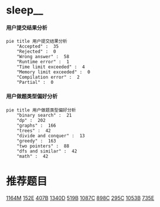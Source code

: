# sleep__

<!-- tabs:start -->



#### **用户提交结果分析**

```mermaid
pie title 用户提交结果分析
    "Accepted" :  35
    "Rejected" :  0
    "Wrong answer" :  58
    "Runtime error" :  1
    "Time limit exceeded" :  4
    "Memory limit exceeded" :  0
    "Compilation error" :  2
    "Partial" :  0
```

#### **用户做题类型偏好分析**

```mermaid
pie title 用户做题类型偏好分析
    "binary search" :  21
    "dp" :  202
    "graphs" :  166
    "trees" :  42
    "divide and conquer" :  13
    "greedy" :  163
    "two pointers" :  88
    "dfs and similar" :  42
    "math" :  42
```



<!-- tabs:end -->
# 推荐题目
[1164M](https://codeforces.com/contest/1164/problem/M)
[152E](https://codeforces.com/contest/152/problem/E)
[407B](https://codeforces.com/contest/407/problem/B)
[1340D](https://codeforces.com/contest/1340/problem/D)
[519B](https://codeforces.com/contest/519/problem/B)
[1087C](https://codeforces.com/contest/1087/problem/C)
[898C](https://codeforces.com/contest/898/problem/C)
[295C](https://codeforces.com/contest/295/problem/C)
[1053B](https://codeforces.com/contest/1053/problem/B)
[735E](https://codeforces.com/contest/735/problem/E)
